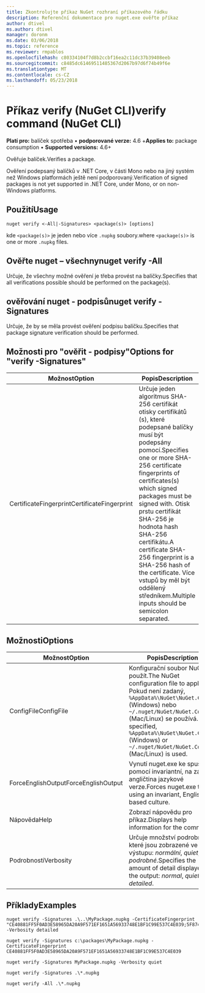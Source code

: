 ```yaml
---
title: Zkontrolujte příkaz NuGet rozhraní příkazového řádku
description: Referenční dokumentace pro nuget.exe ověřte příkaz
author: dtivel
ms.author: dtivel
manager: doronm
ms.date: 03/06/2018
ms.topic: reference
ms.reviewer: rmpablos
ms.openlocfilehash: c80334104f7d8b2ccbf16ea2c11dc37b39408eeb
ms.sourcegitcommit: c8485dc61469511485367d2067b97d6f74b49f6e
ms.translationtype: MT
ms.contentlocale: cs-CZ
ms.lasthandoff: 05/23/2018
---
```

# <a name="verify-command-nuget-cli"></a><span data-ttu-id="14374-103">Příkaz verify (NuGet CLI)</span><span class="sxs-lookup"><span data-stu-id="14374-103">verify command (NuGet CLI)</span></span>

<span data-ttu-id="14374-104">**Platí pro:** balíček spotřeba &bullet; **podporované verze:** 4.6 +</span><span class="sxs-lookup"><span data-stu-id="14374-104">**Applies to:** package consumption &bullet; **Supported versions:** 4.6+</span></span>

<span data-ttu-id="14374-105">Ověřuje balíček.</span><span class="sxs-lookup"><span data-stu-id="14374-105">Verifies a package.</span></span>

<span data-ttu-id="14374-106">Ověření podepsaný balíčků v .NET Core, v části Mono nebo na jiný systém než Windows platformách ještě není podporovaný.</span><span class="sxs-lookup"><span data-stu-id="14374-106">Verification of signed packages is not yet supported in .NET Core, under Mono, or on non-Windows platforms.</span></span>

## <a name="usage"></a><span data-ttu-id="14374-107">Použití</span><span class="sxs-lookup"><span data-stu-id="14374-107">Usage</span></span>

```cli
nuget verify <-All|-Signatures> <package(s)> [options]
```

<span data-ttu-id="14374-108">kde `<package(s)>` je jeden nebo více `.nupkg` soubory.</span><span class="sxs-lookup"><span data-stu-id="14374-108">where `<package(s)>` is one or more `.nupkg` files.</span></span>

## <a name="nuget-verify--all"></a><span data-ttu-id="14374-109">Ověřte nuget – všechny</span><span class="sxs-lookup"><span data-stu-id="14374-109">nuget verify -All</span></span>

<span data-ttu-id="14374-110">Určuje, že všechny možné ověření je třeba provést na balíčky.</span><span class="sxs-lookup"><span data-stu-id="14374-110">Specifies that all verifications possible should be performed on the package(s).</span></span>

## <a name="nuget-verify--signatures"></a><span data-ttu-id="14374-111">ověřování nuget - podpisů</span><span class="sxs-lookup"><span data-stu-id="14374-111">nuget verify -Signatures</span></span>

<span data-ttu-id="14374-112">Určuje, že by se měla provést ověření podpisu balíčku.</span><span class="sxs-lookup"><span data-stu-id="14374-112">Specifies that package signature verification should be performed.</span></span>

## <a name="options-for-verify--signatures"></a><span data-ttu-id="14374-113">Možnosti pro "ověřit - podpisy"</span><span class="sxs-lookup"><span data-stu-id="14374-113">Options for "verify -Signatures"</span></span>

| <span data-ttu-id="14374-114">Možnost</span><span class="sxs-lookup"><span data-stu-id="14374-114">Option</span></span> | <span data-ttu-id="14374-115">Popis</span><span class="sxs-lookup"><span data-stu-id="14374-115">Description</span></span> |
| --- | --- |
| <span data-ttu-id="14374-116">CertificateFingerprint</span><span class="sxs-lookup"><span data-stu-id="14374-116">CertificateFingerprint</span></span> | <span data-ttu-id="14374-117">Určuje jeden algoritmus SHA-256 certifikát otisky certifikátů (s), které podepsané balíčky musí být podepsány pomocí.</span><span class="sxs-lookup"><span data-stu-id="14374-117">Specifies one or more SHA-256 certificate fingerprints of certificates(s) which signed packages must be signed with.</span></span> <span data-ttu-id="14374-118">Otisk prstu certifikát SHA-256 je hodnota hash SHA-256 certifikátu.</span><span class="sxs-lookup"><span data-stu-id="14374-118">A certificate SHA-256 fingerprint is a SHA-256 hash of the certificate.</span></span> <span data-ttu-id="14374-119">Více vstupů by měl být oddělený středníkem.</span><span class="sxs-lookup"><span data-stu-id="14374-119">Multiple inputs should be semicolon separated.</span></span> |

## <a name="options"></a><span data-ttu-id="14374-120">Možnosti</span><span class="sxs-lookup"><span data-stu-id="14374-120">Options</span></span>

| <span data-ttu-id="14374-121">Možnost</span><span class="sxs-lookup"><span data-stu-id="14374-121">Option</span></span> | <span data-ttu-id="14374-122">Popis</span><span class="sxs-lookup"><span data-stu-id="14374-122">Description</span></span> |
| --- | --- |
| <span data-ttu-id="14374-123">ConfigFile</span><span class="sxs-lookup"><span data-stu-id="14374-123">ConfigFile</span></span> | <span data-ttu-id="14374-124">Konfigurační soubor NuGet použít.</span><span class="sxs-lookup"><span data-stu-id="14374-124">The NuGet configuration file to apply.</span></span> <span data-ttu-id="14374-125">Pokud není zadaný, `%AppData%\NuGet\NuGet.Config` (Windows) nebo `~/.nuget/NuGet/NuGet.Config` (Mac/Linux) se používá.</span><span class="sxs-lookup"><span data-stu-id="14374-125">If not specified, `%AppData%\NuGet\NuGet.Config` (Windows) or `~/.nuget/NuGet/NuGet.Config` (Mac/Linux) is used.</span></span>|
| <span data-ttu-id="14374-126">ForceEnglishOutput</span><span class="sxs-lookup"><span data-stu-id="14374-126">ForceEnglishOutput</span></span> | <span data-ttu-id="14374-127">Vynutí nuget.exe ke spuštění pomocí invariantní, na základě angličtina jazykové verze.</span><span class="sxs-lookup"><span data-stu-id="14374-127">Forces nuget.exe to run using an invariant, English-based culture.</span></span> |
| <span data-ttu-id="14374-128">Nápověda</span><span class="sxs-lookup"><span data-stu-id="14374-128">Help</span></span> | <span data-ttu-id="14374-129">Zobrazí nápovědu pro příkaz.</span><span class="sxs-lookup"><span data-stu-id="14374-129">Displays help information for the command.</span></span> |
| <span data-ttu-id="14374-130">Podrobnosti</span><span class="sxs-lookup"><span data-stu-id="14374-130">Verbosity</span></span> | <span data-ttu-id="14374-131">Určuje množství podrobností, které jsou zobrazené ve výstupu: *normální*, *quiet*, *podrobné*.</span><span class="sxs-lookup"><span data-stu-id="14374-131">Specifies the amount of detail displayed in the output: *normal*, *quiet*, *detailed*.</span></span> |

## <a name="examples"></a><span data-ttu-id="14374-132">Příklady</span><span class="sxs-lookup"><span data-stu-id="14374-132">Examples</span></span>

```cli
nuget verify -Signatures .\..\MyPackage.nupkg -CertificateFingerprint "CE40881FF5F0AD3E58965DA20A9F571EF1651A56933748E1BF1C99E537C4E039;5F874AAF47BCB268A19357364E7FBB09D6BF9E8A93E1229909AC5CAC865802E2" -Verbosity detailed

nuget verify -Signatures c:\packages\MyPackage.nupkg -CertificateFingerprint CE40881FF5F0AD3E58965DA20A9F571EF1651A56933748E1BF1C99E537C4E039

nuget verify -Signatures MyPackage.nupkg -Verbosity quiet

nuget verify -Signatures .\*.nupkg

nuget verify -All .\*.nupkg

```